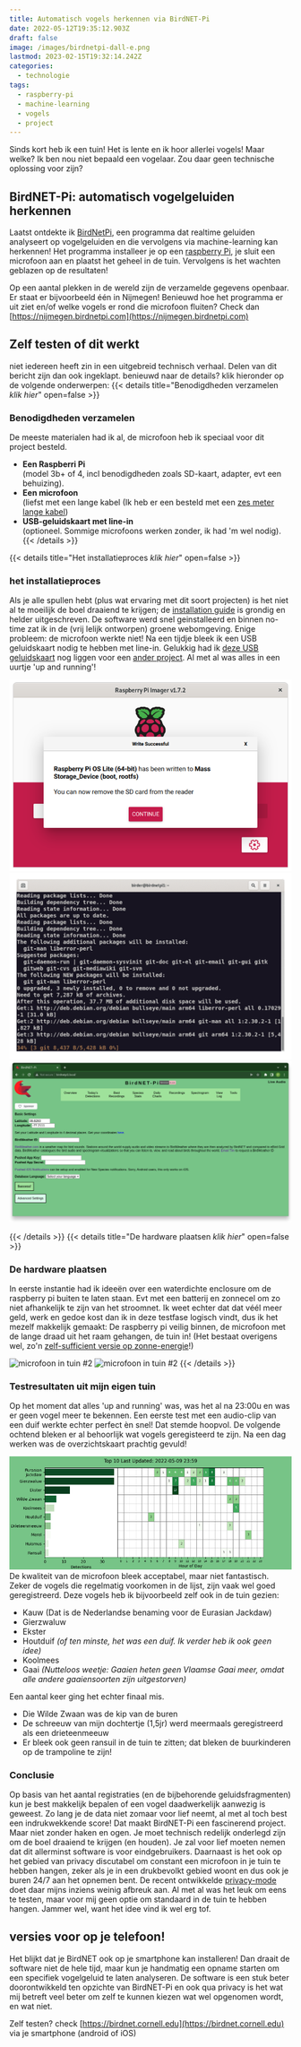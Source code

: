 ```yaml
---
title: Automatisch vogels herkennen via BirdNET-Pi
date: 2022-05-12T19:35:12.903Z
draft: false
image: /images/birdnetpi-dall-e.png
lastmod: 2023-02-15T19:32:14.242Z
categories:
  - technologie
tags:
  - raspberry-pi
  - machine-learning
  - vogels
  - project
---
```

Sinds kort heb ik een tuin! Het is lente en ik hoor allerlei vogels! Maar welke? Ik ben nou niet bepaald een vogelaar. Zou daar geen technische oplossing voor zijn?  

## BirdNET-Pi: automatisch vogelgeluiden herkennen
Laatst ontdekte ik [BirdNetPi](https://birdnetpi.com), een programma dat realtime geluiden analyseert op vogelgeluiden en die vervolgens via machine-learning kan herkennen! Het programma installeer je op een [raspberry Pi](/tags/raspberry-pi/), je sluit een microfoon aan en plaatst het geheel in de tuin. Vervolgens is het wachten geblazen op de resultaten! 

Op een aantal plekken in de wereld zijn de verzamelde gegevens openbaar. Er staat er bijvoorbeeld één in Nijmegen! Benieuwd hoe het programma er uit ziet en/of welke vogels er rond die microfoon fluiten? Check dan [https://nijmegen.birdnetpi.com](https://nijmegen.birdnetpi.com)


## Zelf testen of dit werkt
niet iedereen heeft zin in een uitgebreid technisch verhaal. Delen van dit bericht zijn dan ook ingeklapt. benieuwd naar de details? klik hieronder op de volgende onderwerpen:
{{< details title="Benodigdheden verzamelen *klik hier*" open=false >}}
### Benodigdheden verzamelen
De meeste materialen had ik al, de microfoon heb ik speciaal voor dit project besteld.  
- **Een Raspberri Pi**  
  (model 3b+ of 4, incl benodigdheden zoals SD-kaart, adapter, evt een behuizing). 
- **Een microfoon**  
  (liefst met een lange kabel (Ik heb er een besteld met een [zes meter lange kabel](https://nl.aliexpress.com/item/1005003770431532.html))
- **USB-geluidskaart met line-in**  
  (optioneel. Sommige microfoons werken zonder, ik had 'm wel nodig). 
{{< /details >}}

{{< details title="Het installatieproces *klik hier*" open=false >}}
### het installatieproces
Als je alle spullen hebt (plus wat ervaring met dit soort projecten) is het niet al te moeilijk de boel draaiend te krijgen; de [installation guide](https://github.com/mcguirepr89/BirdNET-Pi/wiki/Installation-Guide) is grondig en helder uitgeschreven. De software werd snel geinstalleerd en binnen no-time zat ik in de (vrij lelijk ontworpen) groene webomgeving. Enige probleem: de microfoon werkte niet! Na een tijdje bleek ik een USB geluidskaart nodig te hebben met line-in. Gelukkig had ik [deze USB geluidskaart](https://nl.aliexpress.com/item/1005003240530919.html) nog liggen voor een [ander project](https://github.com/iroQuai/RFID-kinderjukebox). Al met al was alles in een uurtje 'up and running'!  

![raspberry pi OS installeren](images/install01.png) ![het installatieproces (.gif)](images/install.gif) ![de web-app](images/install03.png)

{{< /details >}}
{{< details title="De hardware plaatsen *klik hier*" open=false >}}
### De hardware plaatsen
In eerste instantie had ik ideeën over een waterdichte enclosure om de raspberry pi buiten te laten staan. Evt met een batterij en zonnecel om zo niet afhankelijk te zijn van het stroomnet. Ik weet echter dat dat véél meer geld, werk en gedoe kost dan ik in deze testfase logisch vindt, dus ik het mezelf makkelijk gemaakt: De raspberry pi veilig binnen, de microfoon met de lange draad uit het raam gehangen, de tuin in!  (Het bestaat overigens wel, zo'n [zelf-sufficient versie op zonne-energie](https://github.com/mcguirepr89/BirdNET-Pi/discussions/69#discussioncomment-2125002)!)

![microfoon in tuin #2](images/mic-tuin-01.jpg) ![microfoon in tuin #2](images/mic-tuin-02.jpg)
{{< /details >}}

### Testresultaten uit mijn eigen tuin
Op het moment dat alles 'up and running' was, was het al na 23:00u en was er geen vogel meer te bekennen. Een eerste test met een audio-clip van een duif werkte echter perfect èn snel! Dat stemde hoopvol. De volgende ochtend bleken er al behoorlijk wat vogels geregisteerd te zijn. Na een dag werken was de overzichtskaart prachtig gevuld!  

![Testresultaten uit mijn eigen tuin](images/resultaten-birdnetpi-9-mei-22.png)
De kwaliteit van de microfoon bleek acceptabel, maar niet fantastisch. Zeker de vogels die regelmatig voorkomen in de lijst, zijn vaak wel goed geregistreerd. Deze vogels heb ik bijvoorbeeld zelf ook in de tuin gezien: 
- Kauw (Dat is de Nederlandse benaming voor de Eurasian Jackdaw)
- Gierzwaluw
- Ekster
- Houtduif _(of ten minste, het was een duif. Ik verder heb ik ook geen idee)_
- Koolmees
- Gaai _(Nutteloos weetje: Gaaien heten geen Vlaamse Gaai meer, omdat alle andere gaaiensoorten zijn uitgestorven)_


Een aantal keer ging het echter finaal mis. 
- Die Wilde Zwaan was de kip van de buren
- De schreeuw van mijn dochtertje (1,5jr) werd meermaals geregistreerd als een drieteenmeeuw
- Er bleek ook geen ransuil in de tuin te zitten; dat bleken de buurkinderen op de trampoline te zijn!

### Conclusie
Op basis van het aantal registraties (en de bijbehorende geluidsfragmenten) kun je best makkelijk bepalen of een vogel daadwerkelijk aanwezig is geweest. Zo lang je de data niet zomaar voor lief neemt, al met al toch best een indrukwekkende score! Dat maakt BirdNET-Pi een fascinerend  project. Maar niet zonder haken en ogen. Je moet technisch redelijk onderlegd zijn om de boel draaiend te krijgen (en houden). Je zal voor lief moeten nemen dat dit allerminst software is voor eindgebruikers. Daarnaast is het ook op het gebied van privacy discutabel om constant een microfoon in je tuin te hebben hangen, zeker als je in een drukbevolkt gebied woont en dus ook je buren 24/7 aan het opnemen bent. De recent ontwikkelde [privacy-mode](https://github.com/mcguirepr89/BirdNET-Pi/discussions/166) doet daar mijns inziens weinig afbreuk aan. Al met al was het leuk om eens te testen, maar voor mij geen optie om standaard in de tuin te hebben hangen. Jammer wel, want het idee vind ik wel erg tof. 

## versies voor op je telefoon!
Het blijkt dat je BirdNET ook op je smartphone kan installeren! Dan draait de software niet de hele tijd, maar kun je handmatig een opname starten om een specifiek vogelgeluid te laten analyseren. De software is een stuk beter doorontwikkeld ten opzichte van BirdNET-Pi en ook qua privacy is het wat mij betreft veel beter om zelf te kunnen kiezen wat wel opgenomen wordt, en wat niet. 

Zelf testen? check [https://birdnet.cornell.edu](https://birdnet.cornell.edu) via je smartphone (android of iOS)